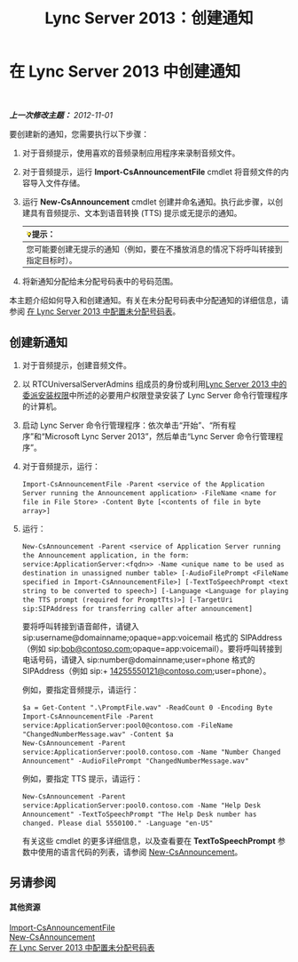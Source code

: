 ﻿---
title: Lync Server 2013：创建通知
TOCTitle: 创建通知
ms:assetid: a6fd5922-fe46-41ba-94e3-c76b1101a31b
ms:mtpsurl: https://technet.microsoft.com/zh-cn/library/Gg412783(v=OCS.15)
ms:contentKeyID: 49313845
ms.date: 05/19/2016
mtps_version: v=OCS.15
ms.translationtype: HT
---

# 在 Lync Server 2013 中创建通知

 

_**上一次修改主题：** 2012-11-01_

要创建新的通知，您需要执行以下步骤：

1.  对于音频提示，使用喜欢的音频录制应用程序来录制音频文件。

2.  对于音频提示，运行 **Import-CsAnnouncementFile** cmdlet 将音频文件的内容导入文件存储。

3.  运行 **New-CsAnnouncement** cmdlet 创建并命名通知。执行此步骤，以创建具有音频提示、文本到语音转换 (TTS) 提示或无提示的通知。
    
    <table>
    <thead>
    <tr class="header">
    <th><img src="images/Gg398094.tip(OCS.15).gif" title="tip" alt="tip" />提示：</th>
    </tr>
    </thead>
    <tbody>
    <tr class="odd">
    <td>您可能要创建无提示的通知（例如，要在不播放消息的情况下将呼叫转接到指定目标时）。</td>
    </tr>
    </tbody>
    </table>


4.  将新通知分配给未分配号码表中的号码范围。

本主题介绍如何导入和创建通知。有关在未分配号码表中分配通知的详细信息，请参阅 [在 Lync Server 2013 中配置未分配号码表](lync-server-2013-configure-the-unassigned-number-table.md)。

## 创建新通知

1.  对于音频提示，创建音频文件。

2.  以 RTCUniversalServerAdmins 组成员的身份或利用[Lync Server 2013 中的委派安装权限](lync-server-2013-delegate-setup-permissions.md)中所述的必要用户权限登录安装了 Lync Server 命令行管理程序的计算机。

3.  启动 Lync Server 命令行管理程序：依次单击“开始”、“所有程序”和“Microsoft Lync Server 2013”，然后单击“Lync Server 命令行管理程序”。

4.  对于音频提示，运行：
    
        Import-CsAnnouncementFile -Parent <service of the Application Server running the Announcement application> -FileName <name for file in File Store> -Content Byte [<contents of file in byte array>]

5.  运行：
    
        New-CsAnnouncement -Parent <service of Application Server running the Announcement application, in the form: service:ApplicationServer:<fqdn>> -Name <unique name to be used as destination in unassigned number table> [-AudioFilePrompt <FileName specified in Import-CsAnnouncementFile>] [-TextToSpeechPrompt <text string to be converted to speech>] [-Language <Language for playing the TTS prompt (required for PromptTts)>] [-TargetUri sip:SIPAddress for transferring caller after announcement]
    
    要将呼叫转接到语音邮件，请键入 sip:username@domainname;opaque=app:voicemail 格式的 SIPAddress（例如 sip:bob@contoso.com;opaque=app:voicemail）。要将呼叫转接到电话号码，请键入 sip:number@domainname;user=phone 格式的 SIPAddress（例如 sip:+ 14255550121@contoso.com;user=phone）。
    
    例如，要指定音频提示，请运行：
    
        $a = Get-Content ".\PromptFile.wav" -ReadCount 0 -Encoding Byte
        Import-CsAnnouncementFile -Parent service:ApplicationServer:pool0@contoso.com -FileName "ChangedNumberMessage.wav" -Content $a
        New-CsAnnouncement -Parent service:ApplicationServer:pool0.contoso.com -Name "Number Changed Announcement" -AudioFilePrompt "ChangedNumberMessage.wav"
    
    例如，要指定 TTS 提示，请运行：
    
        New-CsAnnouncement -Parent service:ApplicationServer:pool0.contoso.com -Name "Help Desk Announcement" -TextToSpeechPrompt "The Help Desk number has changed. Please dial 5550100." -Language "en-US"
    
    有关这些 cmdlet 的更多详细信息，以及查看要在 **TextToSpeechPrompt** 参数中使用的语言代码的列表，请参阅 [New-CsAnnouncement](new-csannouncement.md)。

## 另请参阅

#### 其他资源

[Import-CsAnnouncementFile](import-csannouncementfile.md)  
[New-CsAnnouncement](new-csannouncement.md)  
[在 Lync Server 2013 中配置未分配号码表](lync-server-2013-configure-the-unassigned-number-table.md)

